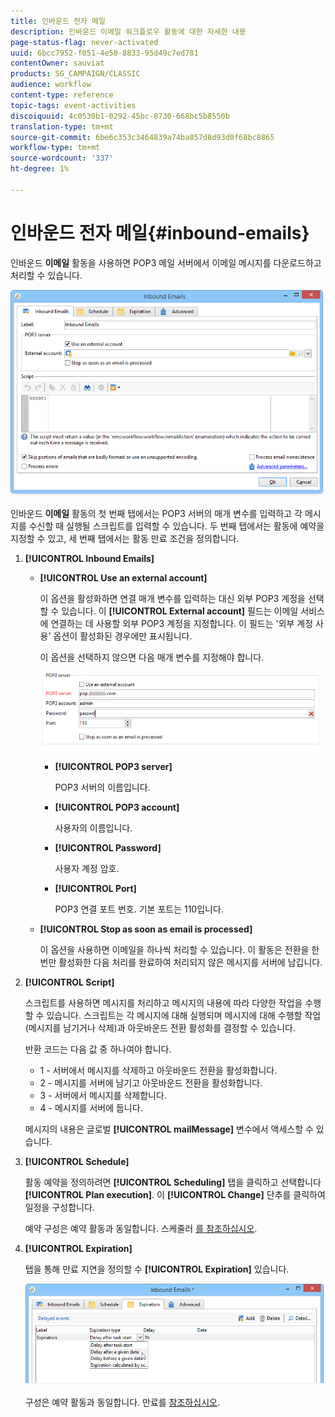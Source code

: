 ```yaml
---
title: 인바운드 전자 메일
description: 인바운드 이메일 워크플로우 활동에 대한 자세한 내용
page-status-flag: never-activated
uuid: 6bcc7952-f051-4e50-8833-95d49c7ed781
contentOwner: sauviat
products: SG_CAMPAIGN/CLASSIC
audience: workflow
content-type: reference
topic-tags: event-activities
discoiquuid: 4c0530b1-0292-45bc-8730-668bc5b8550b
translation-type: tm+mt
source-git-commit: 6be6c353c3464839a74ba857d8d93d0f68bc8865
workflow-type: tm+mt
source-wordcount: '337'
ht-degree: 1%

---
```



# 인바운드 전자 메일{#inbound-emails}

인바운드 **이메일** 활동을 사용하면 POP3 메일 서버에서 이메일 메시지를 다운로드하고 처리할 수 있습니다.

![](assets/email_rec_edit_1.png)

인바운드 **이메일** 활동의 첫 번째 탭에서는 POP3 서버의 매개 변수를 입력하고 각 메시지를 수신할 때 실행될 스크립트를 입력할 수 있습니다. 두 번째 탭에서는 활동에 예약을 지정할 수 있고, 세 번째 탭에서는 활동 만료 조건을 정의합니다.

1. **[!UICONTROL Inbound Emails]**

   * **[!UICONTROL Use an external account]**

      이 옵션을 활성화하면 연결 매개 변수를 입력하는 대신 외부 POP3 계정을 선택할 수 있습니다. 이 **[!UICONTROL External account]** 필드는 이메일 서비스에 연결하는 데 사용할 외부 POP3 계정을 지정합니다. 이 필드는 &#39;외부 계정 사용&#39; 옵션이 활성화된 경우에만 표시됩니다.

      이 옵션을 선택하지 않으면 다음 매개 변수를 지정해야 합니다.

      ![](assets/email_rec_edit_1b.png)

      * **[!UICONTROL POP3 server]**

         POP3 서버의 이름입니다.

      * **[!UICONTROL POP3 account]**

         사용자의 이름입니다.

      * **[!UICONTROL Password]**

         사용자 계정 암호.

      * **[!UICONTROL Port]**

         POP3 연결 포트 번호. 기본 포트는 110입니다.
   * **[!UICONTROL Stop as soon as email is processed]**

      이 옵션을 사용하면 이메일을 하나씩 처리할 수 있습니다. 이 활동은 전환을 한 번만 활성화한 다음 처리를 완료하여 처리되지 않은 메시지를 서버에 남깁니다.


1. **[!UICONTROL Script]**

   스크립트를 사용하면 메시지를 처리하고 메시지의 내용에 따라 다양한 작업을 수행할 수 있습니다. 스크립트는 각 메시지에 대해 실행되며 메시지에 대해 수행할 작업(메시지를 남기거나 삭제)과 아웃바운드 전환 활성화를 결정할 수 있습니다.

   반환 코드는 다음 값 중 하나여야 합니다.

   * 1 - 서버에서 메시지를 삭제하고 아웃바운드 전환을 활성화합니다.
   * 2 - 메시지를 서버에 남기고 아웃바운드 전환을 활성화합니다.
   * 3 - 서버에서 메시지를 삭제합니다.
   * 4 - 메시지를 서버에 둡니다.

   메시지의 내용은 글로벌 **[!UICONTROL mailMessage]** 변수에서 액세스할 수 있습니다.

1. **[!UICONTROL Schedule]**

   활동 예약을 정의하려면 **[!UICONTROL Scheduling]** 탭을 클릭하고 선택합니다 **[!UICONTROL Plan execution]**. 이 **[!UICONTROL Change]** 단추를 클릭하여 일정을 구성합니다.

   예약 구성은 예약 활동과 동일합니다. 스케줄러 [를 참조하십시오](../../workflow/using/scheduler.md).

1. **[!UICONTROL Expiration]**

   탭을 통해 만료 지연을 정의할 수 **[!UICONTROL Expiration]** 있습니다.

   ![](assets/email_rec_edit_3.png)

   구성은 예약 활동과 동일합니다. 만료를 [참조하십시오](../../workflow/using/defining-approvals.md).

